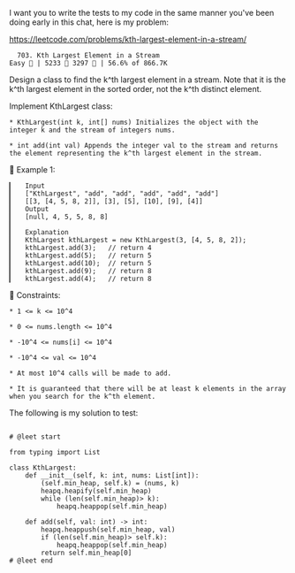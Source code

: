 I want you to write the tests to my code in the same manner you've been doing early in this chat, here is my problem:

https://leetcode.com/problems/kth-largest-element-in-a-stream/
                        
      703. Kth Largest Element in a Stream
    Easy  | 5233  3297  | 56.6% of 866.7K



Design a class to find the k^th largest element in a stream. Note that it is the k^th largest element in the sorted order, not the k^th distinct element.

Implement KthLargest class:

	* KthLargest(int k, int[] nums) Initializes the object with the integer k and the stream of integers nums.
	
	* int add(int val) Appends the integer val to the stream and returns the element representing the k^th largest element in the stream.



󰛨 Example 1:

	▎	Input
	▎	["KthLargest", "add", "add", "add", "add", "add"]
	▎	[[3, [4, 5, 8, 2]], [3], [5], [10], [9], [4]]
	▎	Output
	▎	[null, 4, 5, 5, 8, 8]
	▎	
	▎	Explanation
	▎	KthLargest kthLargest = new KthLargest(3, [4, 5, 8, 2]);
	▎	kthLargest.add(3);   // return 4
	▎	kthLargest.add(5);   // return 5
	▎	kthLargest.add(10);  // return 5
	▎	kthLargest.add(9);   // return 8
	▎	kthLargest.add(4);   // return 8



 Constraints:

	* 1 <= k <= 10^4
	
	* 0 <= nums.length <= 10^4
	
	* -10^4 <= nums[i] <= 10^4
	
	* -10^4 <= val <= 10^4
	
	* At most 10^4 calls will be made to add.
	
	* It is guaranteed that there will be at least k elements in the array when you search for the k^th element.









The following is my solution to test:
```

# @leet start

from typing import List

class KthLargest:
    def __init__(self, k: int, nums: List[int]):
        (self.min_heap, self.k) = (nums, k)
        heapq.heapify(self.min_heap)
        while (len(self.min_heap)> k):
            heapq.heappop(self.min_heap)
        
    def add(self, val: int) -> int:
        heapq.heappush(self.min_heap, val)
        if (len(self.min_heap)> self.k):
            heapq.heappop(self.min_heap)
        return self.min_heap[0]
# @leet end
        
```
